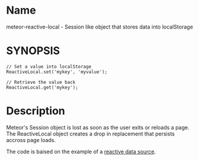 Name
====

meteor-reactive-local - Session like object that stores data into localStorage

SYNOPSIS
========

    // Set a value into localStorage
    ReactiveLocal.set('mykey', 'myvalue');

    // Retrieve the value back
    ReactiveLocal.get('mykey');

Description
===========

Meteor's Session object is lost as soon as the user exits or reloads a page.
The ReactiveLocal object creates a drop in replacement that persists accross
page loads.

The code is baised on the example of a [reactive data source](http://www.eventedmind.com/posts/meteor-build-a-reactive-data-source).


